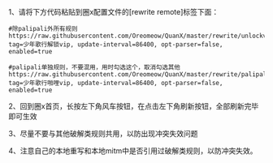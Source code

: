 1、请将下方代码粘贴到圈x配置文件的[rewrite remote]标签下面：
  
```
#除palipali外所有规则
https://raw.githubusercontent.com/Oreomeow/QuanX/master/rewrite/unlockvip.conf, tag=少年歌行解锁vip, update-interval=86400, opt-parser=false, enabled=true
```

```
#palipali单独规则，不要混用，用时勾选这个，取消勾选其他
https://raw.githubusercontent.com/Oreomeow/QuanX/master/rewrite/palipalivip.conf, tag=少年歌行啪哩vip, update-interval=86400, opt-parser=false, enabled=true
```

2、回到圈x首页，长按左下角风车按钮，在点击左下角刷新按钮，全部刷新完毕即可生效

3、尽量不要与其他破解类规则共用，以防出现冲突失效问题

4、注意自己的本地重写和本地mitm中是否引用过破解类规则，以防冲突失效。
